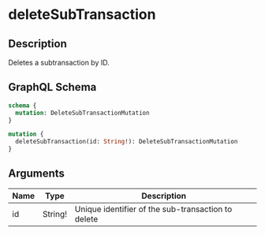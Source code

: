 # deleteSubTransaction

## Description
Deletes a subtransaction by ID.

## GraphQL Schema
```graphql
schema {
  mutation: DeleteSubTransactionMutation
}

mutation {
  deleteSubTransaction(id: String!): DeleteSubTransactionMutation
}
```

## Arguments
| Name | Type | Description |
|------|------|-------------|
| id | String! | Unique identifier of the sub-transaction to delete |